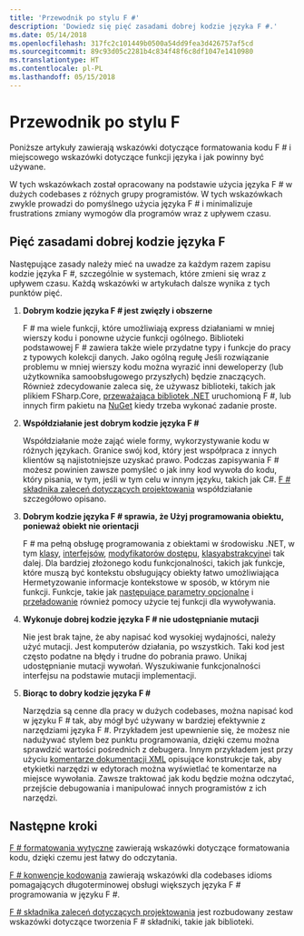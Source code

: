```yaml
---
title: 'Przewodnik po stylu F #'
description: 'Dowiedz się pięć zasadami dobrej kodzie języka F #.'
ms.date: 05/14/2018
ms.openlocfilehash: 317fc2c101449b0500a54dd9fea3d426757af5cd
ms.sourcegitcommit: 89c93d05c2281b4c834f48f6c8df1047e1410980
ms.translationtype: HT
ms.contentlocale: pl-PL
ms.lasthandoff: 05/15/2018
---
```

# <a name="f-style-guide"></a>Przewodnik po stylu F #

Poniższe artykuły zawierają wskazówki dotyczące formatowania kodu F # i miejscowego wskazówki dotyczące funkcji języka i jak powinny być używane.

W tych wskazówkach został opracowany na podstawie użycia języka F # w dużych codebases z różnych grupy programistów. W tych wskazówkach zwykle prowadzi do pomyślnego użycia języka F # i minimalizuje frustrations zmiany wymogów dla programów wraz z upływem czasu.

## <a name="five-principles-of-good-f-code"></a>Pięć zasadami dobrej kodzie języka F #

Następujące zasady należy mieć na uwadze za każdym razem zapisu kodzie języka F #, szczególnie w systemach, które zmieni się wraz z upływem czasu. Każdą wskazówki w artykułach dalsze wynika z tych punktów pięć.

1. **Dobrym kodzie języka F # jest zwięzły i obszerne**

    F # ma wiele funkcji, które umożliwiają express działaniami w mniej wierszy kodu i ponowne użycie funkcji ogólnego. Biblioteki podstawowej F # zawiera także wiele przydatne typy i funkcje do pracy z typowych kolekcji danych. Jako ogólną regułę Jeśli rozwiązanie problemu w mniej wierszy kodu można wyrazić inni deweloperzy (lub użytkownika samoobsługowego przyszłych) będzie znaczących. Również zdecydowanie zaleca się, że używasz biblioteki, takich jak plikiem FSharp.Core, [przeważająca bibliotek .NET](https://docs.microsoft.com/dotnet/api/) uruchomioną F #, lub innych firm pakietu na [NuGet](https://www.nuget.org/) kiedy trzeba wykonać zadanie proste.

2. **Współdziałanie jest dobrym kodzie języka F #**

    Współdziałanie może zająć wiele formy, wykorzystywanie kodu w różnych językach. Granice swój kod, który jest współpraca z innych klientów są najistotniejsze uzyskać prawo. Podczas zapisywania F # możesz powinien zawsze pomyśleć o jak inny kod wywoła do kodu, który pisania, w tym, jeśli w tym celu w innym języku, takich jak C#. [F # składnika zaleceń dotyczących projektowania](component-design-guidelines.md) współdziałanie szczegółowo opisano.

3. **Dobrym kodzie języka F # sprawia, że Użyj programowania obiektu, ponieważ obiekt nie orientacji**

    F # ma pełną obsługę programowania z obiektami w środowisku .NET, w tym [klasy](../language-reference/classes.md), [interfejsów](../language-reference/interfaces.md), [modyfikatorów dostępu](../language-reference/access-control.md), [klasyabstrakcyjne](../language-reference/abstract-classes.md)i tak dalej. Dla bardziej złożonego kodu funkcjonalności, takich jak funkcje, które muszą być kontekstu obsługujący obiekty łatwo umożliwiająca Hermetyzowanie informacje kontekstowe w sposób, w którym nie funkcji. Funkcje, takie jak [następujące parametry opcjonalne](../language-reference/members/methods.md#optional-arguments) i [przeładowanie](../language-reference/members/methods.md#overloaded-methods) również pomocy użycie tej funkcji dla wywoływania.

4. **Wykonuje dobrej kodzie języka F # nie udostępnianie mutacji**

    Nie jest brak tajne, że aby napisać kod wysokiej wydajności, należy użyć mutacji. Jest komputerów działania, po wszystkich. Taki kod jest często podatne na błędy i trudne do pobrania prawo. Unikaj udostępnianie mutacji wywołań. Wyszukiwanie funkcjonalności interfejsu na podstawie mutacji implementacji.

5. **Biorąc to dobry kodzie języka F #**

    Narzędzia są cenne dla pracy w dużych codebases, można napisać kod w języku F # tak, aby mógł być używany w bardziej efektywnie z narzędziami języka F #. Przykładem jest upewnienie się, że możesz nie nadużywać stylem bez punktu programowania, dzięki czemu można sprawdzić wartości pośrednich z debugera. Innym przykładem jest przy użyciu [komentarze dokumentacji XML](../language-reference/xml-documentation.md) opisujące konstrukcje tak, aby etykietki narzędzi w edytorach można wyświetlać te komentarze na miejsce wywołania. Zawsze traktować jak kodu będzie można odczytać, przejście debugowania i manipulować innych programistów z ich narzędzi.

## <a name="next-steps"></a>Następne kroki

[F # formatowania wytyczne](formatting.md) zawierają wskazówki dotyczące formatowania kodu, dzięki czemu jest łatwy do odczytania.

[F # konwencje kodowania](conventions.md) zawierają wskazówki dla codebases idioms pomagających długoterminowej obsługi większych języka F # programowania w języku F #.

[F # składnika zaleceń dotyczących projektowania](component-design-guidelines.md) jest rozbudowany zestaw wskazówki dotyczące tworzenia F # składniki, takie jak biblioteki.